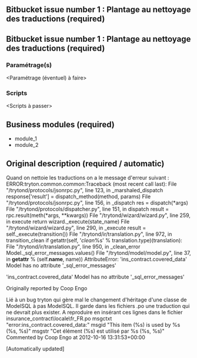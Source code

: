 ## Bitbucket issue number 1 : Plantage au nettoyage des traductions (required)
## Bitbucket issue number 1 : Plantage au nettoyage des traductions (required)


### Paramétrage(s)
<Paramétrage (éventuel) à faire>

### Scripts
<Scripts à passer>

## Business modules (required)

* module_1
* module_2

## Original description (required / automatic)
Quand on nettoie les traductions on a le message d'erreur suivant : 
ERROR:tryton.common.common:Traceback (most recent call last):
  File "/trytond/protocols/jsonrpc.py", line 123, in _marshaled_dispatch
    response['result'] = dispatch_method(method, params)
  File "/trytond/protocols/jsonrpc.py", line 156, in _dispatch
    res = dispatch(*args)
  File "/trytond/protocols/dispatcher.py", line 151, in dispatch
    result = rpc.result(meth(*args, **kwargs))
  File "/trytond/wizard/wizard.py", line 259, in execute
    return wizard._execute(state_name)
  File "/trytond/wizard/wizard.py", line 290, in _execute
    result = self._execute(transition())
  File "/trytond/ir/translation.py", line 972, in transition_clean
    if getattr(self, '_clean_%s' % translation.type)(translation):
  File "/trytond/ir/translation.py", line 950, in _clean_error
    Model._sql_error_messages.values()
  File "/trytond/model/model.py", line 37, in __getattr__
    % (self.__name__, name))
AttributeError: 'ins_contract.covered_data' Model has no attribute '_sql_error_messages'

'ins_contract.covered_data' Model has no attribute '_sql_error_messages'

 
Originally reported by Coop Engo

Lié à un bug tryton qui gère mal le changement d'héritage d'une classe de ModelSQL à pas ModelSQL. Il garde dans les fichiers .po une traduction qui ne devrait plus exister. A reproduire en insérant ces lignes dans le fichier insurance_contract\locale\fr_FR.po
msgctxt "error:ins_contract.covered_data:"
msgid "This item (%s) is used by %s (%s, %s)"
msgstr "Cet élément (%s) est utilisé par %s (%s, %s)"
Commented by Coop Engo at 2012-10-16 13:31:53+00:00


[Automatically updated]

